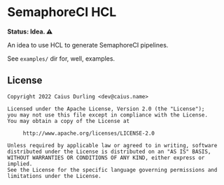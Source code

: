 # SemaphoreCI HCL

**Status: Idea. ⚠️**

An idea to use HCL to generate SemaphoreCI pipelines.

See `examples/` dir for, well, examples.

## License


    Copyright 2022 Caius Durling <dev@caius.name>

    Licensed under the Apache License, Version 2.0 (the "License");
    you may not use this file except in compliance with the License.
    You may obtain a copy of the License at

         http://www.apache.org/licenses/LICENSE-2.0

    Unless required by applicable law or agreed to in writing, software
    distributed under the License is distributed on an "AS IS" BASIS,
    WITHOUT WARRANTIES OR CONDITIONS OF ANY KIND, either express or implied.
    See the License for the specific language governing permissions and
    limitations under the License.
